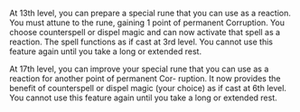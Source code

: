 At 13th level, you can prepare a special rune that you can use as a reaction. You must attune to the rune, gaining 1 point of permanent Corruption. You choose counterspell or dispel magic and can now activate that spell as a reaction. The spell functions as if cast at 3rd level. You cannot use this feature again until you take a long or extended rest.

At 17th level, you can improve your special rune that you can use as a reaction for another point of permanent Cor- ruption. It now provides the benefit of counterspell or dispel magic (your choice) as if cast at 6th level. You cannot use this feature again until you take a long or extended rest.